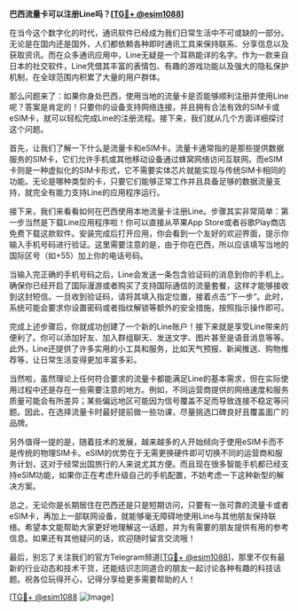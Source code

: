 **巴西流量卡可以注册Line吗？[[TG💪+ @esim1088](https://t.me/s/esim1088)]**

在当今这个数字化的时代，通讯软件已经成为我们日常生活中不可或缺的一部分。无论是在国内还是国外，人们都依赖各种即时通讯工具来保持联系、分享信息以及获取资讯。而在众多通讯应用中，Line无疑是一个耳熟能详的名字。作为一款来自日本的社交软件，Line凭借其丰富的表情包、有趣的游戏功能以及强大的隐私保护机制，在全球范围内积累了大量的用户群体。

那么问题来了：如果你身处巴西，使用当地的流量卡是否能够顺利注册并使用Line呢？答案是肯定的！只要你的设备支持网络连接，并且拥有合法有效的SIM卡或eSIM卡，就可以轻松完成Line的注册流程。接下来，我们就从几个方面详细探讨这个问题。

首先，让我们了解一下什么是流量卡和eSIM卡。流量卡通常指的是那些提供数据服务的SIM卡，它们允许手机或其他移动设备通过蜂窝网络访问互联网。而eSIM卡则是一种虚拟化的SIM卡形式，它不需要实体芯片就能实现与传统SIM卡相同的功能。无论是哪种类型的卡，只要它们能够正常工作并且具备足够的数据流量支持，就完全有能力支持Line的应用程序运行。

接下来，我们来看看如何在巴西使用本地流量卡注册Line。步骤其实非常简单：第一步当然是下载Line应用程序啦！你可以直接从苹果App Store或者谷歌Play商店免费下载这款软件。安装完成后打开应用，你会看到一个友好的欢迎界面，提示你输入手机号码进行验证。这里需要注意的是，由于你在巴西，所以应该填写当地的国际区号（如+55）加上你的电话号码。

当输入完正确的手机号码之后，Line会发送一条包含验证码的消息到你的手机上。确保你已经开启了国际漫游或者购买了支持国际通信的流量套餐，这样才能够接收到这封短信。一旦收到验证码，请将其填入指定位置，接着点击“下一步”。此时，系统可能会要求你设置密码或者指纹解锁等额外的安全措施，按照指示操作即可。

完成上述步骤后，你就成功创建了一个新的Line账户！接下来就是享受Line带来的便利了。你可以添加好友、加入群组聊天、发送文字、图片甚至是语音消息等等。此外，Line还提供了许多实用的小工具和服务，比如天气预报、新闻推送、购物推荐等，让日常生活变得更加丰富多彩。

当然啦，虽然理论上任何符合要求的流量卡都能满足Line的基本需求，但在实际使用过程中还是存在一些需要注意的地方。例如，不同运营商提供的网络速度和服务质量可能会有所差异；某些偏远地区可能因为信号覆盖不足而导致连接不稳定等问题。因此，在选择流量卡时最好提前做一些功课，尽量挑选口碑良好且覆盖面广的品牌。

另外值得一提的是，随着技术的发展，越来越多的人开始倾向于使用eSIM卡而不是传统的物理SIM卡。eSIM的优势在于无需更换硬件即可切换不同的运营商和服务计划，这对于经常出国旅行的人来说尤其方便。而且现在很多智能手机都已经支持eSIM功能，如果你正在考虑升级自己的手机配置，不妨考虑一下这种新型的解决方案。

总之，无论你是长期居住在巴西还是只是短期访问，只要有一张可靠的流量卡或者eSIM卡，再加上一部联网设备，就能够毫无障碍地使用Line与其他朋友保持联络。希望本文能帮助大家更好地理解这一话题，并为有需要的朋友提供有用的参考信息。如果还有其他疑问的话，欢迎随时留言交流哦！

最后，别忘了关注我们的官方Telegram频道[[TG💪+ @esim1088](https://t.me/s/esim1088)]，那里不仅有最新的行业动态和技术干货，还能结识志同道合的朋友一起讨论各种有趣的科技话题。祝各位玩得开心，记得分享给更多需要帮助的人！

[[TG💪+ @esim1088](https://t.me/s/esim1088) ![Image](https://i.postimg.cc/4NQfJmqS/Snipaste-2025-05-13-00-14-12.png)]